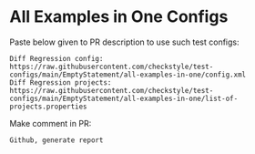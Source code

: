 # All Examples in One Configs
Paste below given to PR description to use such test configs:
```
Diff Regression config: https://raw.githubusercontent.com/checkstyle/test-configs/main/EmptyStatement/all-examples-in-one/config.xml
Diff Regression projects: https://raw.githubusercontent.com/checkstyle/test-configs/main/EmptyStatement/all-examples-in-one/list-of-projects.properties
```
Make comment in PR:
```
Github, generate report
```
